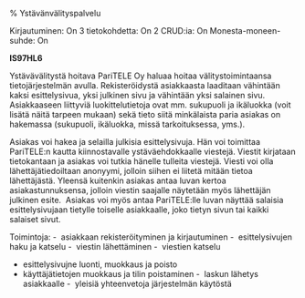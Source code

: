 % Ystävänvälityspalvelu
<!-- Arvosanamaksimi: 5 -->
<!-- Vaikeustaso: Keskitasoa -->
<comment>
Kirjautuminen:        On
3 tietokohdetta:      On
2 CRUD:ia:            On
Monesta-moneen-suhde: On
</comment>

**IS97HL6**

Ystävävälitystä hoitava PariTELE Oy haluaa hoitaa välitystoimintaansa
tietojärjestelmän avulla. Rekisteröidystä asiakkaasta laaditaan
vähintään kaksi esittelysivua, yksi julkinen sivu ja vähintään yksi
salainen sivu.  Asiakkaaseen liittyviä luokittelutietoja ovat mm.
sukupuoli ja ikäluokka (voit lisätä näitä tarpeen mukaan) sekä tieto
siitä minkälaista paria asiakas on hakemassa (sukupuoli, ikäluokka,
missä tarkoituksessa, yms.).

Asiakas voi hakea ja selailla julkisia esittelysivuja. Hän voi toimittaa
PariTELE:n kautta kiinnostavalle ystäväehdokkaalle viestejä. Viestit
kirjataan tietokantaan ja asiakas voi tutkia hänelle tulleita viestejä.
Viesti voi olla lähettäjätiedoiltaan anonyymi, jolloin siihen ei liitetä
mitään tietoa lähettäjästä. Yleensä kuitenkin asiakas antaa luvan kertoa
asiakastunnuksensa, jolloin viestin saajalle näytetään myös lähettäjän
julkinen esite.  Asiakas voi myös antaa PariTELE:lle luvan näyttää
salaisia esittelysivujaan tietylle toiselle asiakkaalle, joko tietyn
sivun tai kaikki salaiset sivut.

Toimintoja:
-  asiakkaan rekisteröityminen ja kirjautuminen
-  esittelysivujen haku ja katselu
-  viestin lähettäminen
-  viestien katselu 
-  esittelysivujne luonti, muokkaus ja poisto
-  käyttäjätietojen muokkaus ja tilin poistaminen
-  laskun lähetys asiakkaalle
-  yleisiä yhteenvetoja järjestelmän käytöstä
